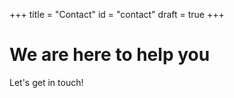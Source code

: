 +++
title = "Contact"
id = "contact"
draft = true
+++

# We are here to help you

Let's get in touch!
